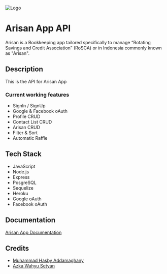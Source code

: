 ![Logo](https://user-images.githubusercontent.com/95843317/159437576-109de30d-ab0d-45ff-a0aa-33df2815e3a1.png)
# Arisan App API
Arisan is a Bookkeeping app tailored specifically to manage “Rotating Savings and Credit Association” (RoSCA) or in Indonesia commonly known as "Arisan".
## Description
This is the API for Arisan App
### Current working features
* SignIn / SignUp
* Google & Facebook oAuth
* Profile CRUD
* Contact List CRUD
* Arisan CRUD
* Filter & Sort
* Automatic Raffle
## Tech Stack
* JavaScript
* Node.js
* Express
* PosgreSQL
* Sequelize
* Heroku
* Google oAuth
* Facebook oAuth
## Documentation
[Arisan App Documentation](https://bit.ly/Arisan_API_Doc)
## Credits
* [Muhammad Hasby Addamaghany](https://github.com/hasbyadam)
* [Azka Wahyu Setyan](https://github.com/azkasetyan)

